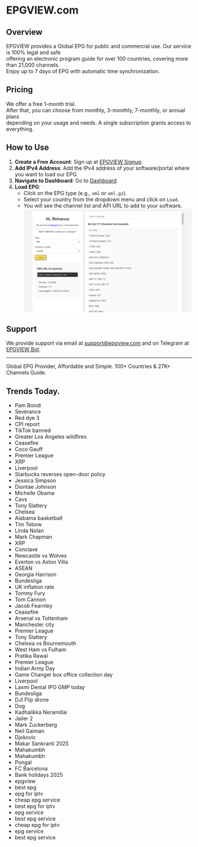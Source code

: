 # EPGVIEW.com



## Overview
EPGVIEW provides a Global EPG for public and commercial use. Our service is 100% legal and safe\
offering an electronic program guide for over 100 countries, covering more than 21,000 channels.\
Enjoy up to 7 days of EPG with automatic time synchronization.

## Pricing
We offer a free 1-month trial. \
After that, you can choose from monthly, 3-monthly, 7-monthly, or annual plans \
depending on your usage and needs. A single subscription grants access to everything.

## How to Use
1. **Create a Free Account**: Sign up at [EPGVIEW Signup](https://epgview.com/signup.php).
2. **Add IPv4 Address**: Add the IPv4 address of your software/portal where you want to load our EPG.
3. **Navigate to Dashboard**: Go to [Dashboard](https://epgview.com/dashboard.php).
4. **Load EPG**:
   - Click on the EPG type (e.g., `xml` or `xml.gz`).
   - Select your country from the dropdown menu and click on `Load`.
   - You will see the channel list and API URL to add to your software.
![EPGVIEW](img/dashboard.png)
## Support
We provide support via email at [support@epgview.com](mailto:support@epgview.com) and on Telegram at [EPGVIEW Bot](https://t.me/epgview_bot).

---

Global EPG Provider, Affordable and Simple. 100+ Countries & 27K+ Channels Guide.

## Trends Today.

- Pam Bondi
- Severance
- Red dye 3
- CPI report
- TikTok banned
- Greater Los Angeles wildfires
- Ceasefire
- Coco Gauff
- Premier League
- XRP
- Liverpool
- Starbucks reverses open-door policy
- Jessica Simpson
- Diontae Johnson
- Michelle Obama
- Cavs
- Tony Slattery
- Chelsea
- Alabama basketball
- Tim Tebow
- Linda Nolan
- Mark Chapman
- XRP
- Conclave
- Newcastle vs Wolves
- Everton vs Aston Villa
- ASEAN
- Georgia Harrison
- Bundesliga
- UK inflation rate
- Tommy Fury
- Tom Cannon
- Jacob Fearnley
- Ceasefire
- Arsenal vs Tottenham
- Manchester city
- Premier League
- Tony Slattery
- Chelsea vs Bournemouth
- West Ham vs Fulham
- Pratika Rawal
- Premier League
- Indian Army Day
- Game Changer box office collection day
- Liverpool
- Laxmi Dental IPO GMP today
- Bundesliga
- DJI Flip drone
- Dog
- Kadhalikka Neramillai
- Jailer 2
- Mark Zuckerberg
- Neil Gaiman
- Djokovic
- Makar Sankranti 2025
- Mahakumbh
- Mahakumbh
- Pongal
- FC Barcelona
- Bank holidays 2025
- epgview
- best epg
- epg for iptv
- cheap epg service
- best epg for iptv
- epg service
- best epg service
- cheap epg for iptv
- epg service
- best epg service
